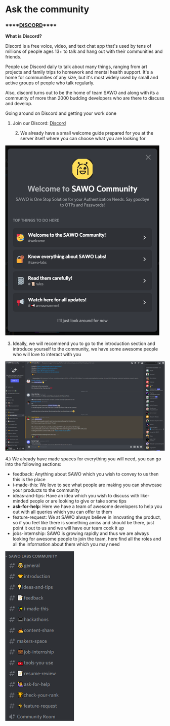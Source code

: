 # Ask the community

### \*\*\*\*[**DISCORD**](https://discord.com/invite/TpnCfMUE5P)\*\*\*\*

**What is Discord?**

Discord is a free voice, video, and text chat app that's used by tens of millions of people ages 13+ to talk and hang out with their communities and friends.

People use Discord daily to talk about many things, ranging from art projects and family trips to homework and mental health support. It's a home for communities of any size, but it's most widely used by small and active groups of people who talk regularly.

Also, discord turns out to be the home of team SAWO and along with its a community of more than 2000 budding developers who are there to discuss and develop.

Going around on Discord and getting your work done

1. Join our Discord: [Discord](https://discord.com/invite/TpnCfMUE5P)

   2. We already have a small welcome guide prepared for you at the server itself where you can choose what you are looking for

![](.gitbook/assets/untitled-6-.png)

3. Ideally, we will recommend you to go to the introduction section and introduce yourself to the community, we have some awesome people who will love to interact with you

![](.gitbook/assets/untitled-7-.png)

4.\) We already have made spaces for everything you will need, you can go into the following sections:

* feedback: Anything about SAWO which you wish to convey to us then this is the place
* i-made-this: We love to see what people are making you can showcase your products to the community
* ideas-and-tips: Have an idea which you wish to discuss with like-minded people or are looking to give or take some tips
* **ask-for-help**: Here we have a team of awesome developers to help you out with all queries which you can offer to them
* feature-request: We at SAWO always believe in innovating the product, so if you feel like there is something amiss and should be there, just point it out to us and we will have our team cook it up
* jobs-internship: SAWO is growing rapidly and thus we are always looking for awesome people to join the team, here find all the roles and all the information about them which you may need

![](.gitbook/assets/untitled-8-.png)

